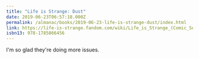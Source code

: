 ```yaml
---
title: "Life is Strange: Dust"
date: 2019-06-23T06:57:18.000Z
permalink: /almanac/books/2019-06-23-life-is-strange-dust/index.html
link: https://life-is-strange.fandom.com/wiki/Life_is_Strange_(Comic_Series)
isbn13: 978-1785866456
---
```


I'm so glad they're doing more issues.